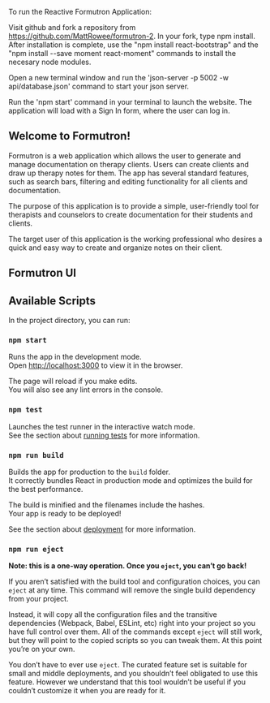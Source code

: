 To run the Reactive Formutron Application:

Visit github and fork a repository from https://github.com/MattRowee/formutron-2. In your fork, type npm install. After installation is complete, use the "npm install react-bootstrap" and the "npm install --save moment react-moment" commands to install the necesary node modules.

 Open a new terminal window and run the 'json-server -p 5002 -w api/database.json' command to start your json server.

Run the 'npm start' command in your terminal to launch the website.
The application will load with a Sign In form, where the user can log in.

## Welcome to Formutron!

Formutron is a web application which allows the user to generate and manage documentation on therapy clients. Users can create clients and draw up therapy notes for them. The app has several standard features, such as search bars, filtering and editing functionality for all clients and documentation.

The purpose of this application is to provide a simple, user-friendly tool for therapists and counselors to create documentation for their students and clients.

The target user of this application is the working professional who desires a quick and easy way to create and organize notes on their client.

## Formutron UI

## Available Scripts

In the project directory, you can run:

### `npm start`

Runs the app in the development mode.<br>
Open [http://localhost:3000](http://localhost:3000) to view it in the browser.

The page will reload if you make edits.<br>
You will also see any lint errors in the console.

### `npm test`

Launches the test runner in the interactive watch mode.<br>
See the section about [running tests](https://facebook.github.io/create-react-app/docs/running-tests) for more information.

### `npm run build`

Builds the app for production to the `build` folder.<br>
It correctly bundles React in production mode and optimizes the build for the best performance.

The build is minified and the filenames include the hashes.<br>
Your app is ready to be deployed!

See the section about [deployment](https://facebook.github.io/create-react-app/docs/deployment) for more information.

### `npm run eject`

**Note: this is a one-way operation. Once you `eject`, you can’t go back!**

If you aren’t satisfied with the build tool and configuration choices, you can `eject` at any time. This command will remove the single build dependency from your project.

Instead, it will copy all the configuration files and the transitive dependencies (Webpack, Babel, ESLint, etc) right into your project so you have full control over them. All of the commands except `eject` will still work, but they will point to the copied scripts so you can tweak them. At this point you’re on your own.

You don’t have to ever use `eject`. The curated feature set is suitable for small and middle deployments, and you shouldn’t feel obligated to use this feature. However we understand that this tool wouldn’t be useful if you couldn’t customize it when you are ready for it.


